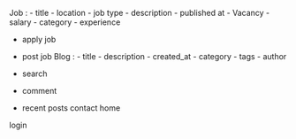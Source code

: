 Job : - title - location - job type - description - published at - Vacancy - salary - category - experience

- apply job 
- post job
Blog : - title - description - created_at - category - tags - author

- search
- comment
- recent posts
contact home

login

